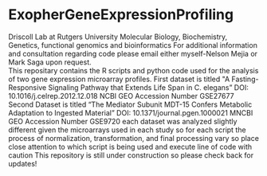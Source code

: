 # ExopherGeneExpressionProfiling
Driscoll Lab at Rutgers University
Molecular Biology, Biochemistry, Genetics, functional genomics and bioinformatics
For additional information and consultation regarding code please email either myself-Nelson Mejia or Mark Saga upon request.  
This repositary contains the R scripts and python code used for the analysis of two gene expression microarray profiles. 
First dataset is titled "A Fasting-Responsive Signaling Pathway that Extends Life Span in C. elegans”  DOI: 10.1016/j.celrep.2012.12.018 NCBI GEO Accession Number GSE27677 
Second Dataset is titled “The Mediator Subunit MDT-15 Confers Metabolic Adaptation to Ingested Material” DOI: 10.1371/journal.pgen.1000021 MNCBI GEO Accession Number GSE9720
each dataset was analyzed slightly different given the microarrays used in each study so for each script the process of normalization, transformation, and final processing vary so place close attention to which script is being used and execute line of code with caution 
This repository is still under construction so please check back for updates!
